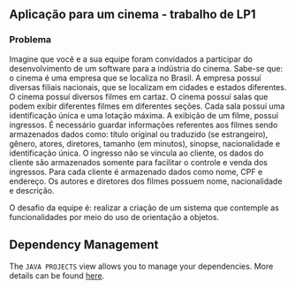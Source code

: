 ## Aplicação para um cinema - trabalho de LP1

### Problema
Imagine que você e a sua equipe foram convidados a participar do desenvolvimento de um software para a indústria do cinema. Sabe-se que:  o cinema é uma empresa que se localiza no Brasil.   A empresa possuí diversas filiais nacionais, que se localizam em cidades e estados diferentes.    O cinema possuí diversos filmes em cartaz.   O cinema possuí salas que podem exibir diferentes filmes em diferentes seções.  Cada sala possuí uma identificação única e uma lotação máxima. A exibição de um filme, possuí ingressos.   É necessário guardar informações referentes aos filmes sendo armazenados dados como: título original ou traduzido (se estrangeiro), gênero, atores, diretores, tamanho (em minutos), sinopse, nacionalidade e identificação única. O ingresso não se vincula ao cliente, os dados do cliente são armazenados somente para facilitar o controle e venda dos ingressos. Para cada cliente é armazenado dados como nome, CPF e endereço.  Os autores e diretores dos filmes possuem nome, nacionalidade e descrição.

O desafio da equipe é: realizar a criação de um sistema que contemple as funcionalidades por meio do uso de orientação a objetos.

## Dependency Management

The `JAVA PROJECTS` view allows you to manage your dependencies. More details can be found [here](https://github.com/microsoft/vscode-java-dependency#manage-dependencies).
